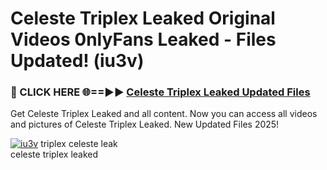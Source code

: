 # Celeste Triplex Leaked Original Videos 0nlyFans Leaked - Files Updated! (iu3v)

<h3>🔴 CLICK HERE 🌐==►► <a href="https://tinyurl.com/2jnfzry5" rel="nofollow">Celeste Triplex Leaked Updated Files</a></h3>

Get Celeste Triplex Leaked and all content. Now you can access all videos and pictures of Celeste Triplex Leaked. New Updated Files 2025!

[![iu3v](https://i.imgur.com/GyGTBgg.gif)](https://tinyurl.com/2jnfzry5)
triplex celeste leak<br>
celeste triplex leaked